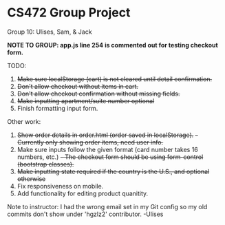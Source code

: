 # CS472 Group Project 
Group 10: Ulises, Sam, & Jack

**NOTE TO GROUP: app.js line 254 is commented out for testing checkout form.**

TODO:
1. ~~Make sure localStorage (cart) is not cleared until detail confirmation.~~
2. ~~Don't allow checkout without items in cart.~~
3. ~~Don't allow checkout confirmation without missing fields.~~
4. ~~Make inputting apartment/suite number optional~~
5. Finish formatting input form.


Other work:
1. ~~Show order details in order.html (order saved in localStorage).~~
    ~~- Currently only showing order items, need user info.~~
2. Make sure inputs follow the given format (card number takes 16 numbers, etc.)
    ~~- The checkout form should be using form-control (bootstrap classes).~~
3. ~~Make inputting state required if the country is the U.S., and optional otherwise~~
4. Fix responsiveness on mobile.
5. Add functionality for editing product quanitity.




Note to instructor: I had the wrong email set in my Git config so my old 
commits don't show under 'hgzlz2' contributor. -Ulises
